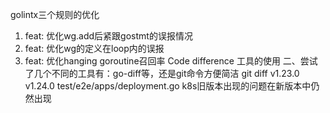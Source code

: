 golintx三个规则的优化

1. feat: 优化wg.add后紧跟gostmt的误报情况
2. feat: 优化wg的定义在loop内的误报
3. feat: 优化hanging goroutine召回率
 Code difference 工具的使用
二、尝试了几个不同的工具有：go-diff等，还是git命令方便简洁
git diff v1.23.0 v1.24.0 test/e2e/apps/deployment.go
k8s旧版本出现的问题在新版本中仍然出现
